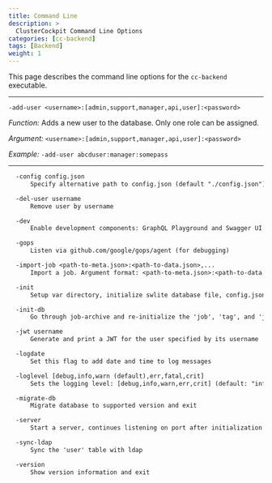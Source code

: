 ```yaml
---
title: Command Line
description: >
  ClusterCockpit Command Line Options
categories: [cc-backend]
tags: [Backend]
weight: 1
---
```


This page describes the command line options for the `cc-backend` executable.

---

```
-add-user <username>:[admin,support,manager,api,user]:<password>
```

*Function:* Adds a new user to the database. Only one role can be assigned.

*Argument:* `<username>:[admin,support,manager,api,user]:<password>`

*Example:* `-add-user abcduser:manager:somepass`

---

```txt
  -config config.json
      Specify alternative path to config.json (default "./config.json")

  -del-user username
      Remove user by username

  -dev
      Enable development components: GraphQL Playground and Swagger UI

  -gops
      Listen via github.com/google/gops/agent (for debugging)

  -import-job <path-to-meta.json>:<path-to-data.json>,...
      Import a job. Argument format: <path-to-meta.json>:<path-to-data.json>,...

  -init
      Setup var directory, initialize swlite database file, config.json and .env

  -init-db
      Go through job-archive and re-initialize the 'job', 'tag', and 'jobtag' tables (all running jobs will be lost!)

  -jwt username
      Generate and print a JWT for the user specified by its username

  -logdate
      Set this flag to add date and time to log messages

  -loglevel [debug,info,warn (default),err,fatal,crit]
      Sets the logging level: [debug,info,warn,err,crit] (default: "info")

  -migrate-db
      Migrate database to supported version and exit

  -server
      Start a server, continues listening on port after initialization and argument handling

  -sync-ldap
      Sync the 'user' table with ldap

  -version
      Show version information and exit
```
